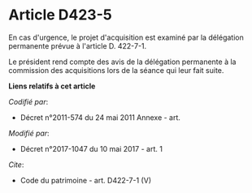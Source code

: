 # Article D423-5

En cas d'urgence, le projet d'acquisition est examiné par la délégation permanente prévue à l'article D. 422-7-1. 

Le président rend compte des avis de la délégation permanente à la commission des acquisitions lors de la séance qui leur
fait suite.

**Liens relatifs à cet article**

_Codifié par_:

  - Décret n°2011-574 du 24 mai 2011 Annexe - art.

_Modifié par_:

  - Décret n°2017-1047 du 10 mai 2017 - art. 1

_Cite_:

  - Code du patrimoine - art. D422-7-1 (V)
